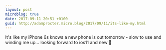 ```yaml
---
layout: post
microblog: true
date: 2017-09-11 20:51 +0100
guid: http://adamprocter.micro.blog/2017/09/11/its-like-my.html
---
```

It's like my iPhone 6s knows a new phone is out tomorrow - slow to use and winding me up... looking forward to ios11 and new 📱 
